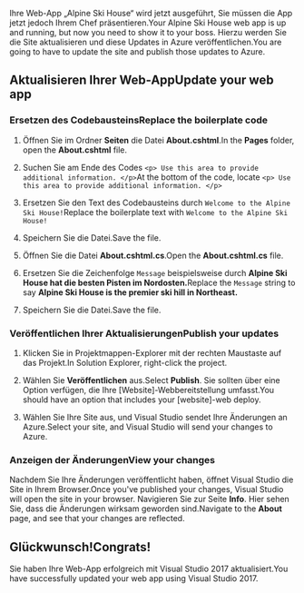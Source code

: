 <span data-ttu-id="f4ae9-101">Ihre Web-App „Alpine Ski House“ wird jetzt ausgeführt, Sie müssen die App jetzt jedoch Ihrem Chef präsentieren.</span><span class="sxs-lookup"><span data-stu-id="f4ae9-101">Your Alpine Ski House web app is up and running, but now you need to show it to your boss.</span></span> <span data-ttu-id="f4ae9-102">Hierzu werden Sie die Site aktualisieren und diese Updates in Azure veröffentlichen.</span><span class="sxs-lookup"><span data-stu-id="f4ae9-102">You are going to have to update the site and publish those updates to Azure.</span></span>

## <a name="update-your-web-app"></a><span data-ttu-id="f4ae9-103">Aktualisieren Ihrer Web-App</span><span class="sxs-lookup"><span data-stu-id="f4ae9-103">Update your web app</span></span>

### <a name="replace-the-boilerplate-code"></a><span data-ttu-id="f4ae9-104">Ersetzen des Codebausteins</span><span class="sxs-lookup"><span data-stu-id="f4ae9-104">Replace the boilerplate code</span></span>

1. <span data-ttu-id="f4ae9-105">Öffnen Sie im Ordner **Seiten** die Datei **About.cshtml**.</span><span class="sxs-lookup"><span data-stu-id="f4ae9-105">In the **Pages** folder, open the **About.cshtml** file.</span></span>

1. <span data-ttu-id="f4ae9-106">Suchen Sie am Ende des Codes `<p> Use this area to provide additional information. </p>`</span><span class="sxs-lookup"><span data-stu-id="f4ae9-106">At the bottom of the code, locate `<p> Use this area to provide additional information. </p>`</span></span>

1. <span data-ttu-id="f4ae9-107">Ersetzen Sie den Text des Codebausteins durch `Welcome to the Alpine Ski House!`</span><span class="sxs-lookup"><span data-stu-id="f4ae9-107">Replace the boilerplate text with `Welcome to the Alpine Ski House!`</span></span>

1. <span data-ttu-id="f4ae9-108">Speichern Sie die Datei.</span><span class="sxs-lookup"><span data-stu-id="f4ae9-108">Save the file.</span></span>

1. <span data-ttu-id="f4ae9-109">Öffnen Sie die Datei **About.cshtml.cs**.</span><span class="sxs-lookup"><span data-stu-id="f4ae9-109">Open the **About.cshtml.cs** file.</span></span>

1. <span data-ttu-id="f4ae9-110">Ersetzen Sie die Zeichenfolge `Message` beispielsweise durch **Alpine Ski House hat die besten Pisten im Nordosten.**</span><span class="sxs-lookup"><span data-stu-id="f4ae9-110">Replace the `Message` string to say **Alpine Ski House is the premier ski hill in Northeast.**</span></span>

1. <span data-ttu-id="f4ae9-111">Speichern Sie die Datei.</span><span class="sxs-lookup"><span data-stu-id="f4ae9-111">Save the file.</span></span>

### <a name="publish-your-updates"></a><span data-ttu-id="f4ae9-112">Veröffentlichen Ihrer Aktualisierungen</span><span class="sxs-lookup"><span data-stu-id="f4ae9-112">Publish your updates</span></span>

1. <span data-ttu-id="f4ae9-113">Klicken Sie in Projektmappen-Explorer mit der rechten Maustaste auf das Projekt.</span><span class="sxs-lookup"><span data-stu-id="f4ae9-113">In Solution Explorer, right-click the project.</span></span>

1. <span data-ttu-id="f4ae9-114">Wählen Sie **Veröffentlichen** aus.</span><span class="sxs-lookup"><span data-stu-id="f4ae9-114">Select **Publish**.</span></span> <span data-ttu-id="f4ae9-115">Sie sollten über eine Option verfügen, die Ihre [Website]-Webbereitstellung umfasst.</span><span class="sxs-lookup"><span data-stu-id="f4ae9-115">You should have an option that includes your [website]-web deploy.</span></span>

1. <span data-ttu-id="f4ae9-116">Wählen Sie Ihre Site aus, und Visual Studio sendet Ihre Änderungen an Azure.</span><span class="sxs-lookup"><span data-stu-id="f4ae9-116">Select your site, and Visual Studio will send your changes to Azure.</span></span>

### <a name="view-your-changes"></a><span data-ttu-id="f4ae9-117">Anzeigen der Änderungen</span><span class="sxs-lookup"><span data-stu-id="f4ae9-117">View your changes</span></span>

<span data-ttu-id="f4ae9-118">Nachdem Sie Ihre Änderungen veröffentlicht haben, öffnet Visual Studio die Site in Ihrem Browser.</span><span class="sxs-lookup"><span data-stu-id="f4ae9-118">Once you've published your changes, Visual Studio will open the site in your browser.</span></span> <span data-ttu-id="f4ae9-119">Navigieren Sie zur Seite **Info**. Hier sehen Sie, dass die Änderungen wirksam geworden sind.</span><span class="sxs-lookup"><span data-stu-id="f4ae9-119">Navigate to the **About** page, and see that your changes are reflected.</span></span>

## <a name="congrats"></a><span data-ttu-id="f4ae9-120">Glückwunsch!</span><span class="sxs-lookup"><span data-stu-id="f4ae9-120">Congrats!</span></span>

<span data-ttu-id="f4ae9-121">Sie haben Ihre Web-App erfolgreich mit Visual Studio 2017 aktualisiert.</span><span class="sxs-lookup"><span data-stu-id="f4ae9-121">You have successfully updated your web app using Visual Studio 2017.</span></span>
